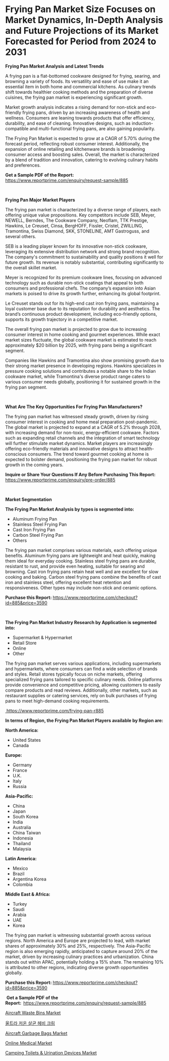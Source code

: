<p><h1>Frying Pan Market Size Focuses on Market Dynamics, In-Depth Analysis and Future Projections of its Market Forecasted for Period from 2024 to 2031</h1></p><p><strong>Frying Pan Market Analysis and Latest Trends</strong></p>
<p><p>A frying pan is a flat-bottomed cookware designed for frying, searing, and browning a variety of foods. Its versatility and ease of use make it an essential item in both home and commercial kitchens. As culinary trends shift towards healthier cooking methods and the preparation of diverse cuisines, the frying pan market is experiencing significant growth.</p><p>Market growth analysis indicates a rising demand for non-stick and eco-friendly frying pans, driven by an increasing awareness of health and wellness. Consumers are leaning towards products that offer efficiency, durability, and ease of cleaning. Innovative designs, such as induction-compatible and multi-functional frying pans, are also gaining popularity. </p><p>The Frying Pan Market is expected to grow at a CAGR of 5.70% during the forecast period, reflecting robust consumer interest. Additionally, the expansion of online retailing and kitchenware brands is broadening consumer access and boosting sales. Overall, the market is characterized by a blend of tradition and innovation, catering to evolving culinary habits and preferences.</p></p>
<p><strong>Get a Sample PDF of the Report:&nbsp;</strong> <a href="https://www.reportprime.com/enquiry/request-sample/885">https://www.reportprime.com/enquiry/request-sample/885</a></p>
<p>&nbsp;</p>
<p><strong>Frying Pan Major Market Players</strong></p>
<p><p>The frying pan market is characterized by a diverse range of players, each offering unique value propositions. Key competitors include SEB, Meyer, NEWELL, Berndes, The Cookware Company, Neoflam, TTK Prestige, Hawkins, Le Creuset, Cinsa, BergHOFF, Fissler, Cristel, ZWILLING, Tramontina, Swiss Diamond, SKK, STONELINE, AMT Gastroguss, and several others.</p><p>SEB is a leading player known for its innovative non-stick cookware, leveraging its extensive distribution network and strong brand recognition. The company's commitment to sustainability and quality positions it well for future growth. Its revenue is notably substantial, contributing significantly to the overall skillet market.</p><p>Meyer is recognized for its premium cookware lines, focusing on advanced technology such as durable non-stick coatings that appeal to both consumers and professional chefs. The company’s expansion into Asian markets is poised to drive its growth further, enhancing its global footprint.</p><p>Le Creuset stands out for its high-end cast iron frying pans, maintaining a loyal customer base due to its reputation for durability and aesthetics. The brand’s continuous product development, including eco-friendly options, supports its growth trajectory in a competitive market.</p><p>The overall frying pan market is projected to grow due to increasing consumer interest in home cooking and gourmet experiences. While exact market sizes fluctuate, the global cookware market is estimated to reach approximately $20 billion by 2025, with frying pans being a significant segment.</p><p>Companies like Hawkins and Tramontina also show promising growth due to their strong market presence in developing regions. Hawkins specializes in pressure cooking solutions and contributes a notable share to the Indian cookware market, while Tramontina's diverse product range caters to various consumer needs globally, positioning it for sustained growth in the frying pan segment.</p></p>
<p>&nbsp;</p>
<p><strong>What Are The Key Opportunities For Frying Pan Manufacturers?</strong></p>
<p><p>The frying pan market has witnessed steady growth, driven by rising consumer interest in cooking and home meal preparation post-pandemic. The global market is projected to expand at a CAGR of 5.2% through 2028, with increasing demand for non-toxic, energy-efficient cookware. Factors such as expanding retail channels and the integration of smart technology will further stimulate market dynamics. Market players are increasingly offering eco-friendly materials and innovative designs to attract health-conscious consumers. The trend toward gourmet cooking at home is expected to bolster demand, positioning the frying pan market for robust growth in the coming years.</p></p>
<p><strong>Inquire or Share Your Questions If Any Before Purchasing This Report:</strong> <a href="https://www.reportprime.com/enquiry/pre-order/885">https://www.reportprime.com/enquiry/pre-order/885</a></p>
<p>&nbsp;</p>
<p><strong>Market Segmentation</strong></p>
<p><strong>The Frying Pan Market Analysis by types is segmented into:</strong></p>
<p><ul><li>Aluminum Frying Pan</li><li>Stainless Steel Frying Pan</li><li>Cast Iron Frying Pan</li><li>Carbon Steel Frying Pan</li><li>Others</li></ul></p>
<p><p>The frying pan market comprises various materials, each offering unique benefits. Aluminum frying pans are lightweight and heat quickly, making them ideal for everyday cooking. Stainless steel frying pans are durable, resistant to rust, and provide even heating, suitable for searing and browning. Cast iron frying pans retain heat well and are excellent for slow cooking and baking. Carbon steel frying pans combine the benefits of cast iron and stainless steel, offering excellent heat retention and responsiveness. Other types may include non-stick and ceramic options.</p></p>
<p><strong>Purchase this Report:&nbsp;</strong><a href="https://www.reportprime.com/checkout?id=885&price=3590">https://www.reportprime.com/checkout?id=885&price=3590</a></p>
<p>&nbsp;</p>
<p><strong>The Frying Pan Market Industry Research by Application is segmented into:</strong></p>
<p><ul><li>Supermarket & Hypermarket</li><li>Retail Store</li><li>Online</li><li>Other</li></ul></p>
<p><p>The frying pan market serves various applications, including supermarkets and hypermarkets, where consumers can find a wide selection of brands and styles. Retail stores typically focus on niche markets, offering specialized frying pans tailored to specific culinary needs. Online platforms provide convenience and competitive pricing, allowing customers to easily compare products and read reviews. Additionally, other markets, such as restaurant supplies or catering services, rely on bulk purchases of frying pans to meet high-demand cooking requirements.</p></p>
<p><a href="https://www.reportprime.com/frying-pan-r885">&nbsp;https://www.reportprime.com/frying-pan-r885</a></p>
<p><strong>In terms of Region, the Frying Pan Market Players available by Region are:</strong></p>
<p>
    <p> <strong> North America: </strong>
        <ul>
            <li>United States</li>
            <li>Canada</li>
        </ul>
        </p> 
    <p> <strong> Europe: </strong>
        <ul>
            <li>Germany</li>
            <li>France</li>
            <li>U.K.</li>
            <li>Italy</li>
            <li>Russia</li>
        </ul>
        </p> 
    <p> <strong> Asia-Pacific: </strong>
        <ul>
            <li>China</li>
            <li>Japan</li>
            <li>South Korea</li>
            <li>India</li>
            <li>Australia</li>
            <li>China Taiwan</li>
            <li>Indonesia</li>
            <li>Thailand</li>
            <li>Malaysia</li>
        </ul>
        </p> 
    <p> <strong> Latin America: </strong>
        <ul>
            <li>Mexico</li>
            <li>Brazil</li>
            <li>Argentina Korea</li>
            <li>Colombia</li>
        </ul>
        </p> 
    <p> <strong> Middle East & Africa: </strong>
        <ul>
            <li>Turkey</li>
            <li>Saudi</li>
            <li>Arabia</li>
            <li>UAE</li>
            <li>Korea</li>
        </ul>
    </p>
    </p>
<p><p>The frying pan market is witnessing substantial growth across various regions. North America and Europe are projected to lead, with market shares of approximately 30% and 25%, respectively. The Asia-Pacific region is also emerging rapidly, anticipated to capture around 20% of the market, driven by increasing culinary practices and urbanization. China stands out within APAC, potentially holding a 15% share. The remaining 10% is attributed to other regions, indicating diverse growth opportunities globally.</p></p>
<p><strong>Purchase this Report: </strong><a href="https://www.reportprime.com/checkout?id=885&price=3590">https://www.reportprime.com/checkout?id=885&price=3590</a></p>
<p>&nbsp;<strong>Get a Sample PDF of the Report:&nbsp;&nbsp;</strong><a href="https://www.reportprime.com/enquiry/request-sample/885">https://www.reportprime.com/enquiry/request-sample/885</a></p>
<p><strong></strong></p>
<p><p><a href="https://issuu.com/reportprime-2/docs/aircraft-waste-bins-market-size-203_83253f968b5464">Aircraft Waste Bins Market</a></p><p><a href="https://medium.com/@zolajenkins98/%EC%B4%88%EA%B3%A0%EC%98%A8-%EC%82%B4%EA%B7%A0-%ED%97%A4%EB%B9%84-%ED%81%AC%EB%A6%BC-%EC%8B%9C%EC%9E%A5%EC%97%90-%EB%8C%80%ED%95%9C-%EB%AF%B8%EB%9E%98-%ED%86%B5%EC%B0%B0%EB%A0%A5-2024-2031%EB%85%84%EC%9D%98-%ED%8A%B8%EB%A0%8C%EB%93%9C-%EB%B0%8F-%EC%A7%80%EC%97%AD-%EB%B6%84%EC%84%9D-a2e372dca81f">울트라 저온 살균 헤비 크림</a></p><p><a href="https://issuu.com/reportprime-2/docs/aircraft-garbage-bags-market-size-2_f5f972d2a46fad">Aircraft Garbage Bags Market</a></p><p><a href="https://medium.com/@emily.sutherland4534/mapping-the-online-medical-market-trends-challenges-and-breakthroughs-2024-2031-5fe4a3181df8">Online Medical Market</a></p><p><a href="https://github.com/marloy8/Market-Research-Report-List-6/blob/main/camping-toilets-urination-devices-market.md">Camping Toilets & Urination Devices Market</a></p></p>